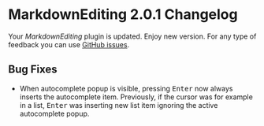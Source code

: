 # MarkdownEditing 2.0.1 Changelog

Your _MarkdownEditing_ plugin is updated. Enjoy new version. For any type of feedback you can use [GitHub issues][issues].

## Bug Fixes

* When autocomplete popup is visible, pressing <kbd>Enter</kbd> now always inserts the autocomplete item. Previously, if the cursor was for example in a list, <kbd>Enter</kbd> was inserting new list item ignoring the active autocomplete popup.

[issues]: https://github.com/SublimeText-Markdown/MarkdownEditing/issues
